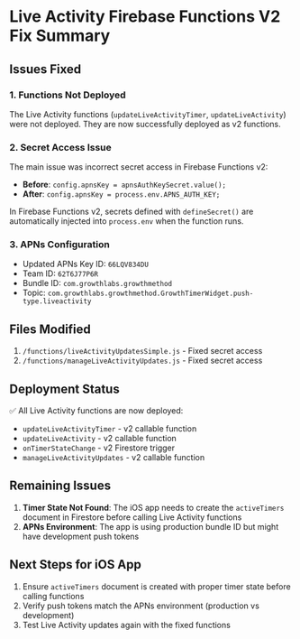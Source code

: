 # Live Activity Firebase Functions V2 Fix Summary

## Issues Fixed

### 1. Functions Not Deployed
The Live Activity functions (`updateLiveActivityTimer`, `updateLiveActivity`) were not deployed. They are now successfully deployed as v2 functions.

### 2. Secret Access Issue
The main issue was incorrect secret access in Firebase Functions v2:
- **Before**: `config.apnsKey = apnsAuthKeySecret.value();`
- **After**: `config.apnsKey = process.env.APNS_AUTH_KEY;`

In Firebase Functions v2, secrets defined with `defineSecret()` are automatically injected into `process.env` when the function runs.

### 3. APNs Configuration
- Updated APNs Key ID: `66LQV834DU`
- Team ID: `62T6J77P6R`
- Bundle ID: `com.growthlabs.growthmethod`
- Topic: `com.growthlabs.growthmethod.GrowthTimerWidget.push-type.liveactivity`

## Files Modified
1. `/functions/liveActivityUpdatesSimple.js` - Fixed secret access
2. `/functions/manageLiveActivityUpdates.js` - Fixed secret access

## Deployment Status
✅ All Live Activity functions are now deployed:
- `updateLiveActivityTimer` - v2 callable function
- `updateLiveActivity` - v2 callable function  
- `onTimerStateChange` - v2 Firestore trigger
- `manageLiveActivityUpdates` - v2 callable function

## Remaining Issues
1. **Timer State Not Found**: The iOS app needs to create the `activeTimers` document in Firestore before calling Live Activity functions
2. **APNs Environment**: The app is using production bundle ID but might have development push tokens

## Next Steps for iOS App
1. Ensure `activeTimers` document is created with proper timer state before calling functions
2. Verify push tokens match the APNs environment (production vs development)
3. Test Live Activity updates again with the fixed functions